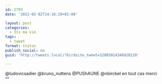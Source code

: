 ```yaml
---
id: 2793
date: '2011-02-02T14:18:19+01:00'

layout: post
categories:
  - Vis ma vie
tags:
  - tweet
format: status
publish_social: no
guid: 'http://tweets.local/?birdsite_tweet=32805014346928128'

---
```


@ludovicsadier @bruno\_nuttens @PUShAUNE @nbirckel en tout cas merci ^^